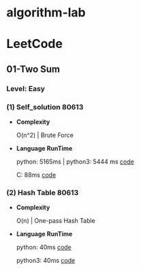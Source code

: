 # algorithm-lab


# LeetCode

## 01-Two Sum 

### Level: Easy

### (1) Self_solution 80613 

 - **Complexity**
		
	O(n^2) | Brute Force

 - **Language RunTime**
	
	python: 5165ms | python3: 5444 ms
[code](https://github.com/moka-x/algorithm-lab/blob/master/Leetcode/01-TwoSum/python_mk.py)

	C: 88ms 
[code](https://github.com/moka-x/algorithm-lab/blob/master/Leetcode/01-TwoSum/c_mk.c)

### (2) Hash Table 80613 
 - **Complexity**
		
	O(n) | One-pass Hash Table

 - **Language RunTime**
 	
	python: 40ms 
[code](https://github.com/moka-x/algorithm-lab/blob/master/Leetcode/01-TwoSum/python_hash.py)
   
    python3: 40ms 
[code](https://github.com/moka-x/algorithm-lab/blob/master/Leetcode/01-TwoSum/python3_hash.py)
 	
	

<!--
### **SourceCode**

  - **Brute Force**
 
 		
	python [code](https://github.com/moka-x/algorithm-lab/blob/master/Leetcode/01-TwoSum/python_mk.py)
 	
	c [code](https://github.com/moka-x/algorithm-lab/blob/master/Leetcode/01-TwoSum/c_mk.c)


`<blockquote>`

 
-->
